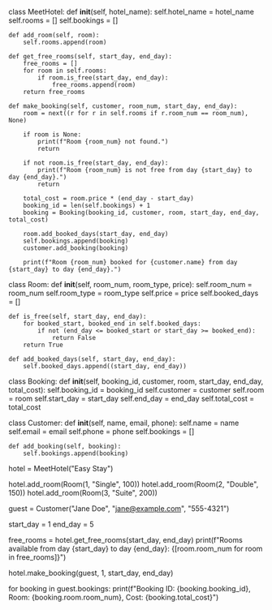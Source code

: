 class MeetHotel:
    def __init__(self, hotel_name):
        self.hotel_name = hotel_name
        self.rooms = []
        self.bookings = []

    def add_room(self, room):
        self.rooms.append(room)

    def get_free_rooms(self, start_day, end_day):
        free_rooms = []
        for room in self.rooms:
            if room.is_free(start_day, end_day):
                free_rooms.append(room)
        return free_rooms

    def make_booking(self, customer, room_num, start_day, end_day):
        room = next((r for r in self.rooms if r.room_num == room_num), None)
        
        if room is None:
            print(f"Room {room_num} not found.")
            return
        
        if not room.is_free(start_day, end_day):
            print(f"Room {room_num} is not free from day {start_day} to day {end_day}.")
            return
        
        total_cost = room.price * (end_day - start_day)
        booking_id = len(self.bookings) + 1
        booking = Booking(booking_id, customer, room, start_day, end_day, total_cost)
        
        room.add_booked_days(start_day, end_day)
        self.bookings.append(booking)
        customer.add_booking(booking)
        
        print(f"Room {room_num} booked for {customer.name} from day {start_day} to day {end_day}.")

class Room:
    def __init__(self, room_num, room_type, price):
        self.room_num = room_num
        self.room_type = room_type
        self.price = price
        self.booked_days = []

    def is_free(self, start_day, end_day):
        for booked_start, booked_end in self.booked_days:
            if not (end_day <= booked_start or start_day >= booked_end):
                return False
        return True

    def add_booked_days(self, start_day, end_day):
        self.booked_days.append((start_day, end_day))

class Booking:
    def __init__(self, booking_id, customer, room, start_day, end_day, total_cost):
        self.booking_id = booking_id
        self.customer = customer
        self.room = room
        self.start_day = start_day
        self.end_day = end_day
        self.total_cost = total_cost

class Customer:
    def __init__(self, name, email, phone):
        self.name = name
        self.email = email
        self.phone = phone
        self.bookings = []

    def add_booking(self, booking):
        self.bookings.append(booking)

hotel = MeetHotel("Easy Stay")

hotel.add_room(Room(1, "Single", 100))
hotel.add_room(Room(2, "Double", 150))
hotel.add_room(Room(3, "Suite", 200))

guest = Customer("Jane Doe", "jane@example.com", "555-4321")

start_day = 1
end_day = 5

free_rooms = hotel.get_free_rooms(start_day, end_day)
print(f"Rooms available from day {start_day} to day {end_day}: {[room.room_num for room in free_rooms]}")

hotel.make_booking(guest, 1, start_day, end_day)

for booking in guest.bookings:
    print(f"Booking ID: {booking.booking_id}, Room: {booking.room.room_num}, Cost: {booking.total_cost}")
